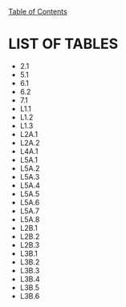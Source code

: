 [Table of Contents](https://github.com/JeffDeCola/my-masters-thesis#table-of-contents)

# LIST OF TABLES

* 2.1 []()
* 5.1 []()
* 6.1 []()
* 6.2 []()
* 7.1 []()
* L1.1 []()
* L1.2 []()
* L1.3 []()
* L2A.1 []()
* L2A.2 []()
* L4A.1 []()
* L5A.1 []()
* L5A.2 []()
* L5A.3 []()
* L5A.4 []()
* L5A.5 []()
* L5A.6 []()
* L5A.7 []()
* L5A.8 []()
* L2B.1 []()
* L2B.2 []()
* L2B.3 []()
* L3B.1 []()
* L3B.2 []()
* L3B.3 []()
* L3B.4 []()
* L3B.5 []()
* L3B.6 []()